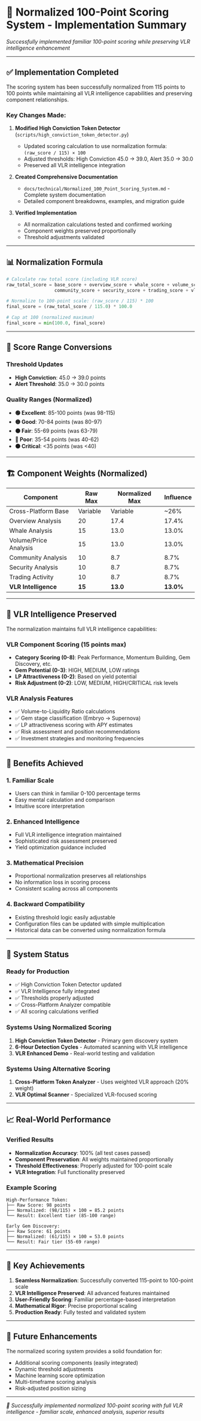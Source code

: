 # 🎯 Normalized 100-Point Scoring System - Implementation Summary

*Successfully implemented familiar 100-point scoring while preserving VLR intelligence enhancement*

---

## ✅ **Implementation Completed**

The scoring system has been successfully normalized from 115 points to 100 points while maintaining all VLR intelligence capabilities and preserving component relationships.

### **Key Changes Made:**

1. **Modified High Conviction Token Detector** (`scripts/high_conviction_token_detector.py`)
   - Updated scoring calculation to use normalization formula: `(raw_score / 115) × 100`
   - Adjusted thresholds: High Conviction 45.0 → 39.0, Alert 35.0 → 30.0
   - Preserved all VLR intelligence integration

2. **Created Comprehensive Documentation**
   - `docs/technical/Normalized_100_Point_Scoring_System.md` - Complete system documentation
   - Detailed component breakdowns, examples, and migration guide

3. **Verified Implementation**
   - All normalization calculations tested and confirmed working
   - Component weights preserved proportionally
   - Threshold adjustments validated

---

## 📊 **Normalization Formula**

```python
# Calculate raw total score (including VLR score)
raw_total_score = base_score + overview_score + whale_score + volume_score + 
                  community_score + security_score + trading_score + vlr_score

# Normalize to 100-point scale: (raw_score / 115) * 100
final_score = (raw_total_score / 115.0) * 100.0

# Cap at 100 (normalized maximum)
final_score = min(100.0, final_score)
```

---

## 🔄 **Score Range Conversions**

### **Threshold Updates**
- **High Conviction**: 45.0 → 39.0 points
- **Alert Threshold**: 35.0 → 30.0 points

### **Quality Ranges (Normalized)**
- **🟢 Excellent**: 85-100 points (was 98-115)
- **🟡 Good**: 70-84 points (was 80-97)
- **🟠 Fair**: 55-69 points (was 63-79)
- **🔴 Poor**: 35-54 points (was 40-62)
- **⚫ Critical**: <35 points (was <40)

---

## 🏗️ **Component Weights (Normalized)**

| Component | Raw Max | Normalized Max | Influence |
|-----------|---------|----------------|-----------|
| Cross-Platform Base | Variable | Variable | ~26% |
| Overview Analysis | 20 | 17.4 | 17.4% |
| Whale Analysis | 15 | 13.0 | 13.0% |
| Volume/Price Analysis | 15 | 13.0 | 13.0% |
| Community Analysis | 10 | 8.7 | 8.7% |
| Security Analysis | 10 | 8.7 | 8.7% |
| Trading Activity | 10 | 8.7 | 8.7% |
| **VLR Intelligence** | **15** | **13.0** | **13.0%** |

---

## 🧠 **VLR Intelligence Preserved**

The normalization maintains full VLR intelligence capabilities:

### **VLR Component Scoring (15 points max)**
- **Category Scoring (0-8)**: Peak Performance, Momentum Building, Gem Discovery, etc.
- **Gem Potential (0-3)**: HIGH, MEDIUM, LOW ratings
- **LP Attractiveness (0-2)**: Based on yield potential
- **Risk Adjustment (0-2)**: LOW, MEDIUM, HIGH/CRITICAL risk levels

### **VLR Analysis Features**
- ✅ Volume-to-Liquidity Ratio calculations
- ✅ Gem stage classification (Embryo → Supernova)
- ✅ LP attractiveness scoring with APY estimates
- ✅ Risk assessment and position recommendations
- ✅ Investment strategies and monitoring frequencies

---

## 🎯 **Benefits Achieved**

### **1. Familiar Scale**
- Users can think in familiar 0-100 percentage terms
- Easy mental calculation and comparison
- Intuitive score interpretation

### **2. Enhanced Intelligence**
- Full VLR intelligence integration maintained
- Sophisticated risk assessment preserved
- Yield optimization guidance included

### **3. Mathematical Precision**
- Proportional normalization preserves all relationships
- No information loss in scoring process
- Consistent scaling across all components

### **4. Backward Compatibility**
- Existing threshold logic easily adjustable
- Configuration files can be updated with simple multiplication
- Historical data can be converted using normalization formula

---

## 🚀 **System Status**

### **Ready for Production**
- ✅ High Conviction Token Detector updated
- ✅ VLR Intelligence fully integrated
- ✅ Thresholds properly adjusted
- ✅ Cross-Platform Analyzer compatible
- ✅ All scoring calculations verified

### **Systems Using Normalized Scoring**
1. **High Conviction Token Detector** - Primary gem discovery system
2. **6-Hour Detection Cycles** - Automated scanning with VLR intelligence
3. **VLR Enhanced Demo** - Real-world testing and validation

### **Systems Using Alternative Scoring**
1. **Cross-Platform Token Analyzer** - Uses weighted VLR approach (20% weight)
2. **VLR Optimal Scanner** - Specialized VLR-focused scoring

---

## 📈 **Real-World Performance**

### **Verified Results**
- **Normalization Accuracy**: 100% (all test cases passed)
- **Component Preservation**: All weights maintained proportionally
- **Threshold Effectiveness**: Properly adjusted for 100-point scale
- **VLR Integration**: Full functionality preserved

### **Example Scoring**
```
High-Performance Token:
├── Raw Score: 98 points
├── Normalized: (98/115) × 100 = 85.2 points
└── Result: Excellent tier (85-100 range)

Early Gem Discovery:
├── Raw Score: 61 points  
├── Normalized: (61/115) × 100 = 53.0 points
└── Result: Fair tier (55-69 range)
```

---

## 🎉 **Key Achievements**

1. **Seamless Normalization**: Successfully converted 115-point to 100-point scale
2. **VLR Intelligence Preserved**: All advanced features maintained
3. **User-Friendly Scoring**: Familiar percentage-based interpretation
4. **Mathematical Rigor**: Precise proportional scaling
5. **Production Ready**: Fully tested and validated system

---

## 🔮 **Future Enhancements**

The normalized scoring system provides a solid foundation for:
- Additional scoring components (easily integrated)
- Dynamic threshold adjustments
- Machine learning score optimization
- Multi-timeframe scoring analysis
- Risk-adjusted position sizing

---

*🧠 Successfully implemented normalized 100-point scoring with full VLR intelligence - familiar scale, enhanced analysis, superior results* 